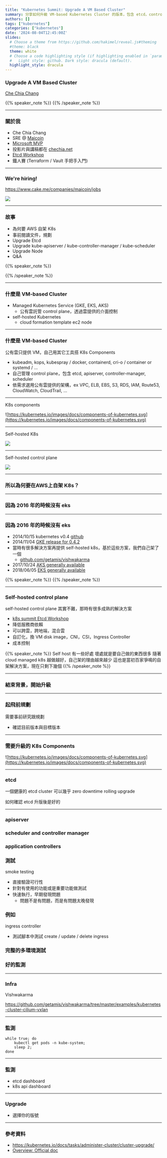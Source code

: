 ```yaml
---
title: "Kubernetes Summit: Upgrade A VM Based Cluster"
summary: 分享如何升級 VM-based Kubernetes Cluster 的版本，包含 etcd，control plane，與 node。升級前如何規劃，升級步驟該如何操作，升級後應該如何檢查。
authors: []
tags: ["kubernetes"]
categories: ["kubernetes"]
date: '2024-08-04T12:45:00Z'
slides:
  # Choose a theme from https://github.com/hakimel/reveal.js#theming
  #theme: black
  theme: white
  # Choose a code highlighting style (if highlighting enabled in `params.toml`)
  #   Light style: github. Dark style: dracula (default).
  highlight_style: dracula
---
```


### Upgrade A VM Based Cluster

[Che Chia Chang](https://chechia.net/)

{{% speaker_note %}}
{{% /speaker_note %}}

---

### 關於我

- Che Chia Chang
- SRE @ [Maicoin](https://www.cake.me/companies/maicoin/jobs)
- [Microsoft MVP](https://mvp.microsoft.com/zh-TW/MVP/profile/e407d0b9-5c01-eb11-a815-000d3a8ccaf5)
- 投影片與講稿都在 [chechia.net](https://chechia.net/) 
- [Etcd Workshop](https://chechia.net/zh-hant/talk/kubernetes-summit-get-started-with-etcd-kubernetes/)
- 鐵人賽 (Terraform / Vault 手把手入門)

---

### We're hiring!

https://www.cake.me/companies/maicoin/jobs

![](we-re-hiring.png)

---

### 故事

- 為何要 AWS 自架 K8s
- 事前閱讀文件，規劃
- Upgrade Etcd
- Upgrade kube-apiserver / kube-controller-manager / kube-scheduler
- Upgrade Node
- Q&A

{{% speaker_note %}}

{{% /speaker_note %}}

---

### 什麼是 VM-based Cluster

- Managed Kubernetes Service (GKE, EKS, AKS)
  - 公有雲託管 control plane，透過雲提供的介面控制
- self-hosted Kubernetes
  - cloud formation template ec2 node

---

### 什麼是 VM-based Cluster

公有雲只提供 VM，自己用其它工具搭 K8s Components
- kubeadm, kops, kubespray / docker, containerd, cri-o / container or systemd / ...
- 自己管理 control plane，包含 etcd, apiserver, controller-manager, scheduler
- 依需求選用公有雲提供的架構，ex VPC, ELB, EBS, S3, RDS, IAM, Route53, CloudWatch, CloudTrail, ...

---

K8s components

![https://kubernetes.io/images/docs/components-of-kubernetes.svg](https://kubernetes.io/images/docs/components-of-kubernetes.svg)

---

Self-hosted K8s

![](https://docs.aws.amazon.com/images/whitepapers/latest/overview-deployment-options/images/image6.png)

---

Self-hosted control plane

![](self-hosted-k8s.png)

---

### 所以為何要在AWS上自架 K8s？

---

### 因為 2016 年的時候沒有 eks

---

### 因為 2016 年的時候沒有 eks

- 2014/10/15 kubernetes v0.4 [github](https://github.com/kubernetes/kubernetes/releases/tag/v0.4)
- 2014/11/04 [GKE release for 0.4.2](https://cloud.google.com/kubernetes-engine/docs/release-notes-archive#november_4_2014)
- 當時有很多解決方案再提供 self-hosted k8s，基於這些方案，我們自己架了一個
  - [github.com/getamis/vishwakarma](https://github.com/getamis/vishwakarma)
- 2017/10/24 [AKS generally available](https://azure.microsoft.com/en-us/blog/introducing-azure-container-service-aks-managed-kubernetes-and-azure-container-registry-geo-replication/)
- 2018/06/05 [EKS generally available](https://aws.amazon.com/blogs/aws/amazon-eks-now-generally-available/)

{{% speaker_note %}}
{{% /speaker_note %}}

---

### Self-hosted control plane

self-hosted control plane 其實不難，那時有很多成熟的解決方案
- [k8s summit Etcd Workshop](https://chechia.net/zh-hant/talk/kubernetes-summit-get-started-with-etcd-kubernetes/)
- 降低服務商依賴
- 可以跨雲，跨地端，混合雲
- 自訂化，換 VM disk image，CNI，CSI，Ingress Controller
- 成本控制

{{% speaker_note %}}
Self host 有一些好處
壞處就是要自己做的東西很多
隨著 cloud managed k8s 越做越好，自己架的理由越來越少
這也是當初百家爭鳴的自架解決方案，現在只剩下幾個
{{% /speaker_note %}}

---

### 結束背景，開始升級

---

### 起飛前規劃

需要事前研究跟規劃
- 確認目前版本與目標版本

---

### 需要升級的 K8s Components

![https://kubernetes.io/images/docs/components-of-kubernetes.svg](https://kubernetes.io/images/docs/components-of-kubernetes.svg)

---

### etcd

一個健康的 etcd cluster 可以幾乎 zero downtime rolling upgrade

如何確認 etcd 升版後是好的

---

### apiserver
### scheduler and controller manager

### application controllers

### 測試

smoke testing
- 直接驗證可行性
- 針對有使用的功能或是重要功能做測試
- 快速執行，早期發現問題
  - 問題不是有問題，而是有問題太晚發現

### 例如

ingress controller
- 測試腳本中測試 create / update / delete ingress

### 完整的多環境測試
### 好的監測

---

### Infra

Vishwakarma

https://github.com/getamis/vishwakarma/tree/master/examples/kubernetes-cluster-cilium-vxlan

---

### 監測

```
while true; do
    kubectl get pods -n kube-system; 
    sleep 2;
done
```

---

### 監測

- etcd dashboard
- k8s api dashboard

---

### Upgrade

- 選擇你的版號

---

### 參考資料

- https://kubernetes.io/docs/tasks/administer-cluster/cluster-upgrade/
- [Overview: Official doc](https://kubernetes.io/docs/tasks/administer-cluster/cluster-upgrade/)
